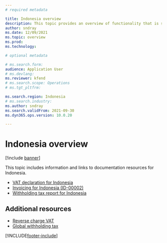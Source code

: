 ```yaml
---
# required metadata

title: Indonesia overview
description: This topic provides an overview of functionality that is specific to Indonesia.
author: sndray
ms.date: 12/09/2021
ms.topic: overview
ms.prod: 
ms.technology: 

# optional metadata

# ms.search.form: 
audience: Application User
# ms.devlang: 
ms.reviewer: kfend
# ms.search.scope: Operations
# ms.tgt_pltfrm: 

ms.search.region: Indonesia
# ms.search.industry: 
ms.author: sndray
ms.search.validFrom: 2021-09-30
ms.dyn365.ops.version: 10.0.20

---
```


# Indonesia overview

[!include [banner](../includes/banner.md)]

This topic includes information and links to documentation resources for Indonesia.

- [VAT declaration for Indonesia](apac-idn-ppn-declaration.md)
- [Invoicing for Indonesia (ID-00002)](apac-idn-invoicing.md)
- [Withholding tax report for Indonesia](apac-idn-wht-declaration.md)

## Additional resources

- [Reverse charge VAT](emea-reverse-charge.md)
- [Global withholding tax](../general-ledger/global-withholding-tax-overview.md)

[!INCLUDE[footer-include](../../includes/footer-banner.md)]
